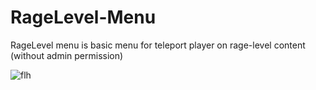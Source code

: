 # RageLevel-Menu
RageLevel menu is basic menu for teleport player on rage-level content (without admin permission)


![flh](https://cdn.discordapp.com/attachments/656179379600359435/660462260984217600/EM1Y48oU0AAM_Ow.jpg)

